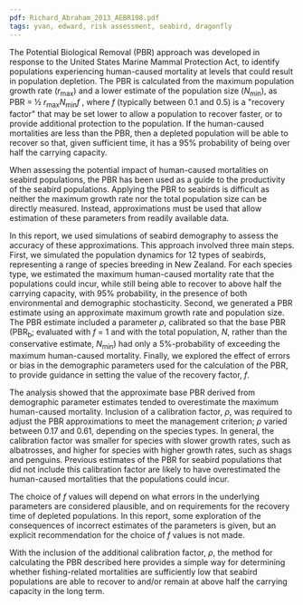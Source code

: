 ```yaml
---
pdf: Richard_Abraham_2013_AEBR108.pdf
tags: yvan, edward, risk assessment, seabird, dragonfly
---
```

The Potential Biological Removal (PBR) approach was developed in response to the United States
Marine Mammal Protection Act, to identify populations experiencing human-caused mortality at levels
that could result in population depletion. The PBR is calculated from the maximum population growth
rate (*r*<sub>max</sub>) and a lower estimate of the population size (*N*<sub>min</sub>), as PBR = &#189; *r*<sub>max</sub>*N*<sub>min</sub>*f* , where *f* (typically
between 0.1 and 0.5) is a "recovery factor" that may be set lower to allow a population to recover faster, or
to provide additional protection to the population. If the human-caused mortalities are less than the PBR,
then a depleted population will be able to recover so that, given sufficient time, it has a 95% probability
of being over half the carrying capacity.

When assessing the potential impact of human-caused mortalities on seabird populations, the PBR has
been used as a guide to the productivity of the seabird populations. Applying the PBR to seabirds is
difficult as neither the maximum growth rate nor the total population size can be directly measured.
Instead, approximations must be used that allow estimation of these parameters from readily available
data.

In this report, we used simulations of seabird demography to assess the accuracy of these approximations.
This approach involved three main steps. First, we simulated the population dynamics for 12 types of
seabirds, representing a range of species breeding in New Zealand. For each species type, we estimated
the maximum human-caused mortality rate that the populations could incur, while still being able to
recover to above half the carrying capacity, with 95% probability, in the presence of both environmental
and demographic stochasticity. Second, we generated a PBR estimate using an approximate maximum
growth rate and population size. The PBR estimate included a parameter *&#961;*, calibrated so that the
base PBR (PBR<sub>b</sub>; evaluated with *f* = 1 and with the total population, *N*, rather than the conservative
estimate, *N*<sub>min</sub>) had only a 5%-probability of exceeding the maximum human-caused mortality. Finally,
we explored the effect of errors or bias in the demographic parameters used for the calculation of the
PBR, to provide guidance in setting the value of the recovery factor, *f*.

The analysis showed that the approximate base PBR derived from demographic parameter estimates
tended to overestimate the maximum human-caused mortality. Inclusion of a calibration factor, *&#961;*, was
required to adjust the PBR approximations to meet the management criterion; *&#961;* varied between 0.17
and 0.61, depending on the species types. In general, the calibration factor was smaller for species with
slower growth rates, such as albatrosses, and higher for species with higher growth rates, such as shags
and penguins. Previous estimates of the PBR for seabird populations that did not include this calibration
factor are likely to have overestimated the human-caused mortalities that the populations could incur.

The choice of *f* values will depend on what errors in the underlying parameters are considered plausible,
and on requirements for the recovery time of depleted populations. In this report, some exploration of
the consequences of incorrect estimates of the parameters is given, but an explicit recommendation for
the choice of *f* values is not made.

With the inclusion of the additional calibration factor, *&#961;*, the method for calculating the PBR described
here provides a simple way for determining whether fishing-related mortalities are sufficiently low that
seabird populations are able to recover to and/or remain at above half the carrying capacity in the long
term.
